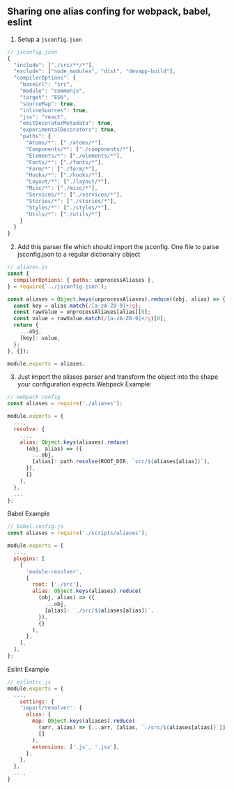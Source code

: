 ## Sharing one alias confing for webpack, babel, eslint
1. Setup a `jsconfig.json`
```js
// jsconfig.json
{
  "include": ["./src/**/*"],
  "exclude": ["node_modules", "dist", "devapp-build"],
  "compilerOptions": {
    "baseUrl": "src",
    "module": "commonjs",
    "target": "ES6",
    "sourceMap": true,
    "inlineSources": true,
    "jsx": "react",
    "emitDecoratorMetadata": true,
    "experimentalDecorators": true,
    "paths": {
      "Atoms/*": ["./atoms/*"],
      "Components/*": ["./components/*"],
      "Elements/*": ["./elements/*"],
      "Fonts/*": ["./fonts/*"],
      "Form/*": ["./form/*"],
      "Hooks/*": ["./hooks/*"],
      "Layout/*": ["./layout/*"],
      "Misc/*": ["./misc/*"],
      "Services/*": ["./services/*"],
      "Stories/*": ["./stories/*"],
      "Styles/*": ["./styles/*"],
      "Utils/*": ["./utils/*"]
    }
  }
}
```
2. Add this parser file which should import the jsconfig. One file to parse jsconfig.json to a regular dictionairy object
```js 
// aliases.js
const {
  compilerOptions: { paths: unprocessAliases },
} = require(`../jsconfig.json`);

const aliases = Object.keys(unprocessAliases).reduce((obj, alias) => {
  const key = alias.match(/[a-zA-Z0-9]+/g);
  const rawValue = unprocessAliases[alias][0];
  const value = rawValue.match(/[a-zA-Z0-9]+/g)[0];
  return {
    ...obj,
    [key]: value,
  };
}, {});

module.exports = aliases;
```
3. Just import the aliases parser and transform the object into the shape your configuration expects
Webpack Example: 
```js
// webpack config
const aliases = require('./aliases');

module.exports = {
  ...,
  resolve: {
    ...,
    alias: Object.keys(aliases).reduce(
      (obj, alias) => ({
        ...obj,
        [alias]: path.resolve(ROOT_DIR, `src/${aliases[alias]}`),
      }),
      {}
    ),
  },
  ...
};
```
Babel Example
```js
// babel.config.js
const aliases = require('./scripts/aliases');

module.exports = {
  ...,
  plugins: [
    [
      'module-resolver',
      {
        root: ['./src'],
        alias: Object.keys(aliases).reduce(
          (obj, alias) => ({
            ...obj,
            [alias]: `./src/${aliases[alias]}`,
          }),
          {}
        ),
      },
    ],
  ],
};

```
Eslint Example
```js
// eslintrc.js
module.exports = {
  ...,
    settings: {
    'import/resolver': {
      alias: {
        map: Object.keys(aliases).reduce(
          (arr, alias) => [...arr, [alias, `./src/${aliases[alias]}`]],
          []
        ),
        extensions: ['.js', '.jsx'],
      },
    },
  },
  ...,
}
```
